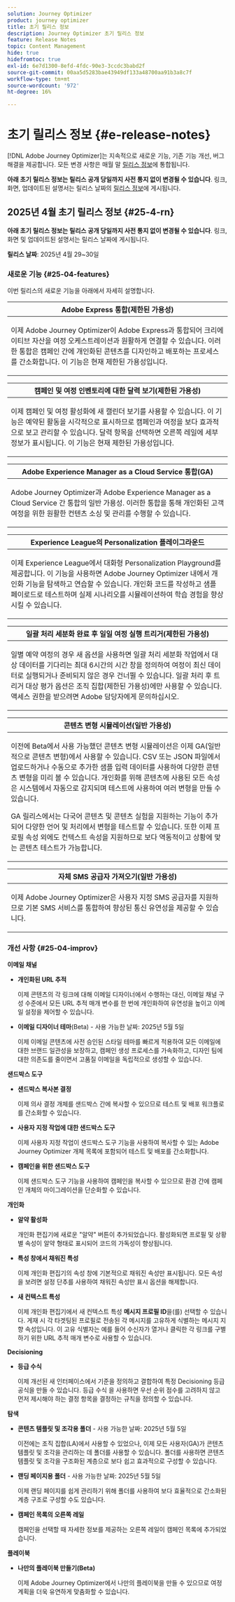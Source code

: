 ```yaml
---
solution: Journey Optimizer
product: journey optimizer
title: 초기 릴리스 정보
description: Journey Optimizer 초기 릴리스 정보
feature: Release Notes
topic: Content Management
hide: true
hidefromtoc: true
exl-id: 6e7d1300-8efd-4fdc-90e3-3ccdc3babd2f
source-git-commit: 00aa5d5283bae43949df133a48700aa91b3a8c7f
workflow-type: tm+mt
source-wordcount: '972'
ht-degree: 16%

---
```


# 초기 릴리스 정보 {#e-release-notes}

[!DNL Adobe Journey Optimizer]는 지속적으로 새로운 기능, 기존 기능 개선, 버그 해결을 제공합니다. 모든 변경 사항은 매월 말 [릴리스 정보](release-notes.md)에 통합됩니다.

**아래 초기 릴리스 정보는 릴리스 공개 당일까지 사전 통지 없이 변경될 수 있습니다**. 링크, 화면, 업데이트된 설명서는 릴리스 날짜의 [릴리스 정보](release-notes.md)에 게시됩니다.


## 2025년 4월 초기 릴리스 정보 {#25-4-rn}


**아래 초기 릴리스 정보는 릴리스 공개 당일까지 사전 통지 없이 변경될 수 있습니다**. 링크, 화면 및 업데이트된 설명서는 릴리스 날짜에 게시됩니다.

**릴리스 날짜**: 2025년 4월 29~30일


### 새로운 기능 {#25-04-features}

이번 릴리스의 새로운 기능을 아래에서 자세히 설명합니다.

<table>
<thead>
<tr>
<th><strong>Adobe Express 통합(제한된 가용성)</strong><br/></th>
</tr>
</thead>
<tbody>
<tr>
<td>
<p>이제 Adobe Journey Optimizer이 Adobe Express과 통합되어 크리에이티브 자산을 여정 오케스트레이션과 원활하게 연결할 수 있습니다. 이러한 통합은 캠페인 간에 개인화된 콘텐츠를 디자인하고 배포하는 프로세스를 간소화합니다. 이 기능은 현재 제한된 가용성입니다.</p>
</td>
</tr>
</tbody>
</table>

<table>
<thead>
<tr>
<th><strong>캠페인 및 여정 인벤토리에 대한 달력 보기(제한된 가용성)</strong><br/></th>
</tr>
</thead>
<tbody>
<tr>
<td>
<p>이제 캠페인 및 여정 활성화에 새 캘린더 보기를 사용할 수 있습니다. 이 기능은 예약된 활동을 시각적으로 표시하므로 캠페인과 여정을 보다 효과적으로 보고 관리할 수 있습니다. 달력 항목을 선택하면 오른쪽 레일에 세부 정보가 표시됩니다. 이 기능은 현재 제한된 가용성입니다.</p>
</td>
</tr>
</tbody>
</table>

<table>
<thead>
<tr>
<th><strong>Adobe Experience Manager as a Cloud Service 통합(GA)</strong><br/></th>
</tr>
</thead>
<tbody>
<tr>
<td>
<p>Adobe Journey Optimizer과 Adobe Experience Manager as a Cloud Service 간 통합의 일반 가용성. 이러한 통합을 통해 개인화된 고객 여정을 위한 원활한 컨텐츠 소싱 및 관리를 수행할 수 있습니다.</p>
</td>
</tr>
</tbody>
</table>

<table>
<thead>
<tr>
<th><strong>Experience League의 Personalization 플레이그라운드</strong><br/></th>
</tr>
</thead>
<tbody>
<tr>
<td>
<p>이제 Experience League에서 대화형 Personalization Playground를 제공합니다. 이 기능을 사용하면 Adobe Journey Optimizer 내에서 개인화 기능을 탐색하고 연습할 수 있습니다. 개인화 코드를 작성하고 샘플 페이로드로 테스트하며 실제 시나리오를 시뮬레이션하여 학습 경험을 향상시킬 수 있습니다.</p>
</td>
</tr>
</tbody>
</table>

<table>
<thead>
<tr>
<th><strong>일괄 처리 세분화 완료 후 일일 여정 실행 트리거(제한된 가용성)</strong><br/></th>
</tr>
</thead>
<tbody>
<tr>
<td>
<p>일별 예약 여정의 경우 새 옵션을 사용하면 일괄 처리 세분화 작업에서 대상 데이터를 기다리는 최대 6시간의 시간 창을 정의하여 여정이 최신 데이터로 실행되거나 준비되지 않은 경우 건너뛸 수 있습니다. 일괄 처리 후 트리거 대상 평가 옵션은 조직 집합(제한된 가용성)에만 사용할 수 있습니다. 액세스 권한을 받으려면 Adobe 담당자에게 문의하십시오.</p>
</td>
</tr>
</tbody>
</table>

<table>
<thead>
<tr>
<th><strong>콘텐츠 변형 시뮬레이션(일반 가용성)</strong><br/></th>
</tr>
</thead>
<tbody>
<tr>
<td>
<p>이전에 Beta에서 사용 가능했던 콘텐츠 변형 시뮬레이션은 이제 GA(일반적으로 콘텐츠 변형)에서 사용할 수 있습니다. CSV 또는 JSON 파일에서 업로드하거나 수동으로 추가한 샘플 입력 데이터를 사용하여 다양한 콘텐츠 변형을 미리 볼 수 있습니다. 개인화를 위해 콘텐츠에 사용된 모든 속성은 시스템에서 자동으로 감지되며 테스트에 사용하여 여러 변형을 만들 수 있습니다.</p>
<p>GA 릴리스에서는 다국어 콘텐츠 및 콘텐츠 실험을 지원하는 기능이 추가되어 다양한 언어 및 처리에서 변형을 테스트할 수 있습니다. 또한 이제 프로필 속성 외에도 컨텍스트 속성을 지원하므로 보다 역동적이고 상황에 맞는 콘텐츠 테스트가 가능합니다.</p>
</td>
</tr>
</tbody>
</table>

<table>
<thead>
<tr>
<th><strong>자체 SMS 공급자 가져오기(일반 가용성)</strong><br/></th>
</tr>
</thead>
<tbody>
<tr>
<td>
<p>이제 Adobe Journey Optimizer은 사용자 지정 SMS 공급자를 지원하므로 기본 SMS 서비스를 통합하여 향상된 통신 유연성을 제공할 수 있습니다.</p>
</td>
</tr>
</tbody>
</table>



<!--table>
<thead>
<tr>
<th><strong>Integration with Adobe Express</strong><br/></th>
</tr>
</thead>
<tbody>
<tr>
<td>
<p>The Adobe Express integration in Adobe Journey Optimizer lets you use Adobe Express's editing tools directly during content creation, enabling you to resize, remove backgrounds, crop, and convert assets to JPEG or PNG.<p>
</td>
</tr>
</tbody>
</table>


<table>
<thead>
<tr>
<th><strong>Calendar view for journeys (Limited Availability)</strong><br/></th>
</tr>
</thead>
<tbody>
<tr>
<td>
<p>A calendar view is now allows you to visualize all journeys activations. This capability is released as a Limited Availability to a select group of customers.<p>
<p>This change is only available for a set of organizations (Limited Availability). To gain access, contact your Adobe representative.</p>
</td>
</tr>
</tbody>
</table>

<table>
<thead>
<tr>
<th><strong>Integration with Dynamic Media (Limited Availability)</strong><br/></th>
</tr>
</thead>
<tbody>
<tr>
<td>
<p>Dynamic media assets are now directly available and accessible in Journey Optimizer. This integration enables you to:
<ul>
<li>Centrally manage assets with real-time updates</li>
<li>Modify your assets settings such as width and height instantly</li>
<li>Personalize your content using images with text overlays</li>
<li>Customize Dynamic Media templates by updating your content and adding personalization fields</li>
</ul>
<p>
<p>This integration is only available for a set of organizations (Limited Availability). To gain access, contact your Adobe representative.</p>
</td>
</tr>
</tbody>
</table>


<table>
<thead>
<tr>
<th><strong>LINE channel (Limited Availability)</strong><br/></th>
</tr>
</thead>
<tbody>
<tr>
<td>
<p>Adobe Journey Optimizer has expanded its cross-channel capabilities to include support for the LINE channel. This enhancement allows you to create, edit, and preview LINE experiences enabling more personalized and engaging interactions. With LINE, you can connect with more customers, send relevant content, and improve your engagement.<p>
<p>This capability is only available for a set of organizations (Limited Availability). To gain access, contact your Adobe representative.</p>
</td>
</tr>
</tbody>
</table-->

### 개선 사항 {#25-04-improv}

<!--**Audiences**

- **Remove limitation for Audience Composition enrichment attributes** 

  The use of audiences and attributes from audience composition is now available for use with Healthcare Shield or Privacy and Security Shield.-->

**이메일 채널**

- **개인화된 URL 추적**

  이제 콘텐츠의 각 링크에 대해 이메일 디자이너에서 수행하는 대신, 이메일 채널 구성 수준에서 모든 URL 추적 매개 변수를 한 번에 개인화하여 유연성을 높이고 이메일 설정을 제어할 수 있습니다.

- **이메일 디자이너 테마**(Beta) - 사용 가능한 날짜: 2025년 5월 5일

  이제 이메일 콘텐츠에 사전 승인된 스타일 테마를 빠르게 적용하여 모든 이메일에 대한 브랜드 일관성을 보장하고, 캠페인 생성 프로세스를 가속화하고, 디자인 팀에 대한 의존도를 줄이면서 고품질 이메일을 독립적으로 생성할 수 있습니다.

**샌드박스 도구**

- **샌드박스 복사본 결정**

  이제 의사 결정 개체를 샌드박스 간에 복사할 수 있으므로 테스트 및 배포 워크플로를 간소화할 수 있습니다.

- **사용자 지정 작업에 대한 샌드박스 도구**

  이제 사용자 지정 작업이 샌드박스 도구 기능을 사용하여 복사할 수 있는 Adobe Journey Optimizer 개체 목록에 포함되어 테스트 및 배포를 간소화합니다.

- **캠페인을 위한 샌드박스 도구**

  이제 샌드박스 도구 기능을 사용하여 캠페인을 복사할 수 있으므로 환경 간에 캠페인 개체의 마이그레이션을 단순화할 수 있습니다.

**개인화**

- **알약 활성화**

  개인화 편집기에 새로운 &quot;알약&quot; 버튼이 추가되었습니다. 활성화되면 프로필 및 상황별 속성이 알약 형태로 표시되어 코드의 가독성이 향상됩니다.

- **특성 창에서 채워진 특성**

  이제 개인화 편집기의 속성 창에 기본적으로 채워진 속성만 표시됩니다. 모든 속성을 보려면 설정 단추를 사용하여 채워진 속성만 표시 옵션을 해제합니다.

- **새 컨텍스트 특성**

  이제 개인화 편집기에서 새 컨텍스트 특성 **메시지 프로필 ID**&#x200B;을(를) 선택할 수 있습니다. 게재 시 각 타겟팅된 프로필로 전송된 각 메시지를 고유하게 식별하는 메시지 지향 속성입니다. 이 고유 식별자는 예를 들어 수신자가 열거나 클릭한 각 링크를 구별하기 위한 URL 추적 매개 변수로 사용할 수 있습니다.

**Decisioning**

- **등급 수식**

  이제 개선된 새 인터페이스에서 기준을 정의하고 결합하여 특정 Decisioning 등급 공식을 만들 수 있습니다. 등급 수식 을 사용하면 우선 순위 점수를 고려하지 않고 먼저 제시해야 하는 결정 항목을 결정하는 규칙을 정의할 수 있습니다.

**탐색**

- **콘텐츠 템플릿 및 조각용 폴더** - 사용 가능한 날짜: 2025년 5월 5일

  이전에는 조직 집합(LA)에서 사용할 수 있었으나, 이제 모든 사용자(GA)가 콘텐츠 템플릿 및 조각을 관리하는 데 폴더를 사용할 수 있습니다. 폴더를 사용하면 콘텐츠 템플릿 및 조각을 구조화된 계층으로 보다 쉽고 효과적으로 구성할 수 있습니다.

- **랜딩 페이지용 폴더** - 사용 가능한 날짜: 2025년 5월 5일

  이제 랜딩 페이지를 쉽게 관리하기 위해 폴더를 사용하여 보다 효율적으로 간소화된 계층 구조로 구성할 수도 있습니다.

- **캠페인 목록의 오른쪽 레일**

  캠페인을 선택할 때 자세한 정보를 제공하는 오른쪽 레일이 캠페인 목록에 추가되었습니다.

**플레이북**

- **나만의 플레이북 만들기(Beta)**

  이제 Adobe Journey Optimizer에서 나만의 플레이북을 만들 수 있으므로 여정 계획을 더욱 유연하게 맞춤화할 수 있습니다.
